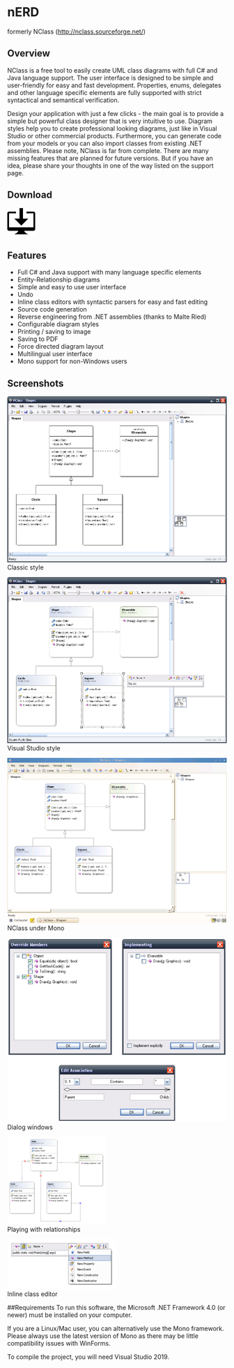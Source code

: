 # nERD
formerly NClass (http://nclass.sourceforge.net/)

## Overview
NClass is a free tool to easily create UML class diagrams with full C# and Java language support. The user interface is designed to be simple and user-friendly for easy and fast development. Properties, enums, delegates and other language specific elements are fully supported with strict syntactical and semantical verification.

Design your application with just a few clicks - the main goal is to provide a simple but powerful class designer that is very intuitive to use. Diagram styles help you to create professional looking diagrams, just like in Visual Studio or other commercial products. Furthermore, you can generate code from your models or you can also import classes from existing .NET assemblies.
Please note, NClass is far from complete. There are many missing features that are planned for future versions. But if you have an idea, please share your thoughts in one of the way listed on the support page.

## Download
[![Download](img/desktop-download.png)](https://github.com/TrevorDArcyEvansBJSS/nERD/releases)

## Features
* Full C# and Java support with many language specific elements
* Entity-Relationship diagrams
* Simple and easy to use user interface
* Undo
* Inline class editors with syntactic parsers for easy and fast editing
* Source code generation
* Reverse engineering from .NET assemblies (thanks to Malte Ried)
* Configurable diagram styles
* Printing / saving to image
* Saving to PDF
* Force directed diagram layout
* Multilingual user interface
* Mono support for non-Windows users

## Screenshots
![Classic style](img/classic.png)<br>
Classic style

![](img/vs.png)<br>
Visual Studio style

![](img/mono.png)<br>
NClass under Mono

![](img/dialogs.png)<br>
Dialog windows

![](img/relationships_mini.png)<br>
Playing with relationships

![](img/inline_editor_mini.png)<br>
Inline class editor

##Requirements
To run this software, the Microsoft .NET Framework 4.0 (or newer) must be installed on your computer.

If you are a Linux/Mac user, you can alternatively use the Mono framework.
Please always use the latest version of Mono as there may be little compatibility issues with WinForms.

To compile the project, you will need Visual Studio 2019.
